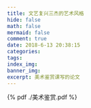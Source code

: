 ```yaml
---
title: 文艺复兴三杰的艺术风格
hide: false
math: false
mermaid: false
comment: true
date: 2018-6-13 20:38:15
categories:
tags:
index_img:
banner_img:
excerpt: 美术鉴赏课写的论文
---
```


{% pdf ./美术鉴赏.pdf %}

